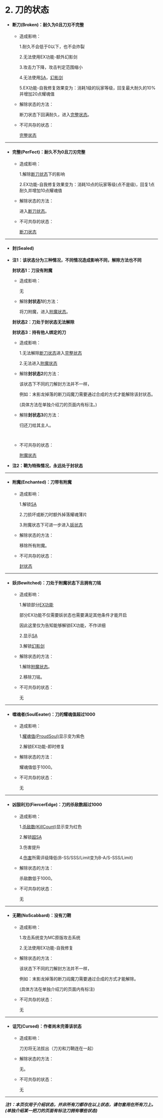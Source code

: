 # 2. 刀的状态

- #### **断刀(Broken)：耐久为0且刀刃不完整<div id="断刀状态"></div>**

  - 造成影响：

    1.耐久不会低于0以下，也不会炸裂

    2.无法使用EX功能-额外幻影剑

    3.攻击力下降，攻击判定范围缩小

    4.无法使用[SA](../SLASHBLADE/SA.md)，[幻影剑](../COMB/幻影剑.md)

    5.EX功能-自我修复效果变为：消耗1级的玩家等级，回复最大耐久的10%并增加20点耀魂值

  - 解除状态的方法：

    断刀状态下回满耐久，进入[完整状态](#完整状态)。
    
  - 不可共存的状态：
  
    [完整状态](#完整状态)

------

- #### **完整(PerFect)：耐久不为0且刀刃完整<div id="完整状态"></div>**

  - 造成影响：

    1.解除[断刀状态](#断刀状态)下的影响

    2.EX功能-自我修复效果变为：消耗10点的玩家等级(点不是级)，回复1点耐久并增加10点耀魂值

  - 解除状态的方法：
  
    进入[断刀状态](#断刀状态)。
    
  - 不可共存的状态：
  
    [断刀状态](#断刀状态)

------

- #### **封(Sealed)<div id="封状态"></div>**

- **注1：该状态分为三种情况，不同情况造成影响不同，解除方法也不同**

  **封状态1：刀没有附魔<div id="封状态1"></div>**

  - 造成影响：

    无

  - 解除**封状态1**的方法：

    将刀附魔，进入[附魔状态](#附魔状态)。

  **封状态2：刀处于封状态无法解除<div id="封状态2"></div>**

  **封状态3：持有他人绑定的刀<div id="封状态3"></div>**

  - 造成影响：

    1.无法解除[断刀状态](#断刀状态)进入[完整状态](#完整状态)

    2.无法进入[附魔状态](#附魔状态)

  - 解除**封状态2**的方法：

    该状态下不同的刀解封方法并不一样，

    例如：末影龙掉落的断刀阎魔刀需要通过合成的方式才能解除该封状态。

    (具体方法在单独介绍刀的页面内有标注。)

  - 解除**封状态3**的方法：

    归还刀给其主人。

  ​                 

  - 不可共存的状态：

    [附魔状态](#附魔状态)

- **注2：鞘为特殊情况，永远处于封状态**

------

- #### **附魔(Enchanted)：刀带有附魔<div id="附魔状态"></div>**

  - 造成影响：

    1.解锁[SA](../SLASHBLADE/SA.md)

    2.刀损坏或断刀时额外掉落耀魂薄片

    3.附魔状态下可进一步进入[妖状态](#妖状态)
  
  - 解除状态的方法：
  
    移除所有附魔。
    
  - 不可共存的状态：
  
    [封状态](#封状态)

------

- #### **妖(Bewitched)：刀处于附魔状态下且拥有刀铭<div id="妖状态"></div>**

  - 造成影响：

    1.解锁部分[EX功能](../SLASHBLADE/EX功能.md)

    部分EX功能不仅需要妖状态也需要满足其他条件才能开启

    因此这里仅为告知能够解锁EX功能，不作详细

    2.显示[SA](../SLASHBLADE/SA.md)

    3.解锁[幻影剑](../COMB/幻影剑.md)
  
  - 解除状态的方法：
  
    1.解除[附魔状态](#附魔状态)。
  
    2.移除刀铭。
    
  - 不可共存的状态：
  
    无

------

- #### **噬魂者(SoulEeater)：刀的耀魂值超过1000<div id="噬魂者状态"></div>**

  - 造成影响：

    1.[耀魂值(ProudSoul)](../SLASHBLADE/耀魂值.md)显示变为紫色

    2.解锁EX功能-即时修复

  - 解除状态的方法：
  
    耀魂值低于1000。
    
  - 不可共存的状态：
  
    无

------

- #### **凶狠利刃(FiercerEdge)：刀的杀敌数超过1000<div id="凶狠利刃状态"></div>**

  - 造成影响：

    1.[杀敌数(KillCount)](../SLASHBLADE/杀敌数.md)显示变为红色

    2.解锁[超SA](../SLASHBLADE/SA.md)

    3.伤害提升

    4.[伤害](../SLASHBLADE/伤害.md)所需评级降低(B-SS/SSS/Limit变为B-A/S-SSS/Limit)

  - 解除状态的方法：

    杀敌数低于1000。
    
  - 不可共存的状态：
  
    无

------

- #### **无鞘(NoScabbard)：没有刀鞘<div id="无鞘状态"></div>**

  - 造成影响：

    1.攻击系统变为MC原版攻击系统

    2.无法使用EX功能-自我修复

  - 解除状态的方法：

    该状态下不同的刀解封方法并不一样，

    例如：末影龙掉落的断刀阎魔刀需要通过合成的方式才能解除。

    (具体方法在单独介绍刀的页面内有标注)

  - 不可共存的状态：

    无

------

- #### **诅咒(Cursed)：作者尚未完善该状态<div id="诅咒状态"></div>**

  - 造成影响：

    刀刃将无法拔出（刀刃和刀鞘连在一起）

  - 解除状态的方法：

    无。

  - 不可共存的状态：

    无

------

***注1：本页仅用于介绍状态，并非所有刀都存在以上状态，请勿套用在所有刀上。(单独介绍某一把刀的页面有标注刀拥有哪些状态)***

